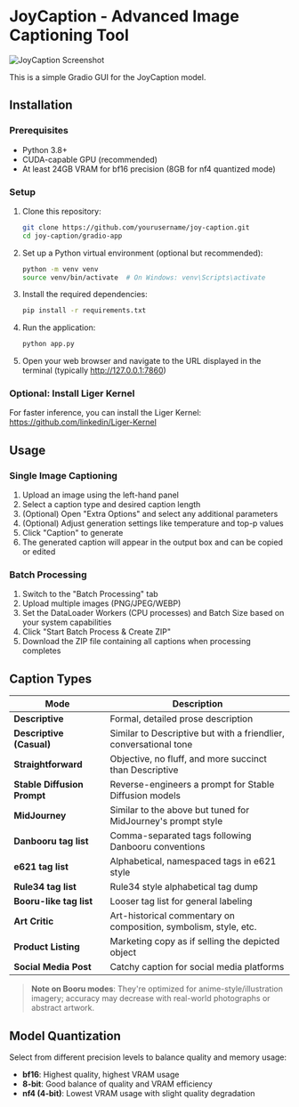 # JoyCaption - Advanced Image Captioning Tool

![JoyCaption Screenshot](gradio-app.webp)

This is a simple Gradio GUI for the JoyCaption model.

## Installation

### Prerequisites

- Python 3.8+ 
- CUDA-capable GPU (recommended)
- At least 24GB VRAM for bf16 precision (8GB for nf4 quantized mode)

### Setup

1. Clone this repository:
   ```bash
   git clone https://github.com/yourusername/joy-caption.git
   cd joy-caption/gradio-app
   ```

2. Set up a Python virtual environment (optional but recommended):
   ```bash
   python -m venv venv
   source venv/bin/activate  # On Windows: venv\Scripts\activate
   ```

3. Install the required dependencies:
   ```bash
   pip install -r requirements.txt
   ```

4. Run the application:
   ```bash
   python app.py
   ```

5. Open your web browser and navigate to the URL displayed in the terminal (typically http://127.0.0.1:7860)

### Optional: Install Liger Kernel
For faster inference, you can install the Liger Kernel: https://github.com/linkedin/Liger-Kernel

## Usage

### Single Image Captioning

1. Upload an image using the left-hand panel
2. Select a caption type and desired caption length
3. (Optional) Open "Extra Options" and select any additional parameters
4. (Optional) Adjust generation settings like temperature and top-p values
5. Click "Caption" to generate
6. The generated caption will appear in the output box and can be copied or edited

### Batch Processing

1. Switch to the "Batch Processing" tab
2. Upload multiple images (PNG/JPEG/WEBP)
3. Set the DataLoader Workers (CPU processes) and Batch Size based on your system capabilities
4. Click "Start Batch Process & Create ZIP"
5. Download the ZIP file containing all captions when processing completes

## Caption Types

| Mode | Description |
|------|-------------|
| **Descriptive** | Formal, detailed prose description |
| **Descriptive (Casual)** | Similar to Descriptive but with a friendlier, conversational tone |
| **Straightforward** | Objective, no fluff, and more succinct than Descriptive |
| **Stable Diffusion Prompt** | Reverse-engineers a prompt for Stable Diffusion models |
| **MidJourney** | Similar to the above but tuned for MidJourney's prompt style |
| **Danbooru tag list** | Comma-separated tags following Danbooru conventions |
| **e621 tag list** | Alphabetical, namespaced tags in e621 style |
| **Rule34 tag list** | Rule34 style alphabetical tag dump |
| **Booru-like tag list** | Looser tag list for general labeling |
| **Art Critic** | Art-historical commentary on composition, symbolism, style, etc. |
| **Product Listing** | Marketing copy as if selling the depicted object |
| **Social Media Post** | Catchy caption for social media platforms |

> **Note on Booru modes**: They're optimized for anime-style/illustration imagery; accuracy may decrease with real-world photographs or abstract artwork.

## Model Quantization

Select from different precision levels to balance quality and memory usage:

- **bf16**: Highest quality, highest VRAM usage
- **8-bit**: Good balance of quality and VRAM efficiency
- **nf4 (4-bit)**: Lowest VRAM usage with slight quality degradation
